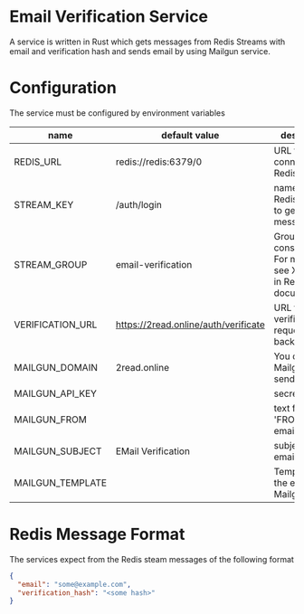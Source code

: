 # Email Verification Service

A service is written in Rust which gets messages from Redis Streams with
email and verification hash and sends email by using Mailgun service.

# Configuration

The service must be configured by environment variables

| name  | default value  | description                      |
|-------|----------------|----------------------------------|
| REDIS_URL | redis://redis:6379/0 | URL to connect to Redis |
| STREAM_KEY | /auth/login | name of the Redis stream to get messages |
| STREAM_GROUP | email-verification | Group name of consumers. For mor deails see XGRPOUP in Redis documentation |
| VERIFICATION_URL | https://2read.online/auth/verificate | URL for verification request on backend size |
| MAILGUN_DOMAIN | 2read.online | You domain on Mailgun to send emails |
| MAILGUN_API_KEY| | secret API key |
| MAILGUN_FROM | | text for 'FROM' in the emails |
| MAILGUN_SUBJECT | EMail Verification | subject of the emails |
| MAILGUN_TEMPLATE | | Template of the email on Mailgun |

# Redis Message Format

The services expect from the Redis steam messages of the following format

```json
{
  "email": "some@example.com",
  "verification_hash": "<some hash>"
}
```